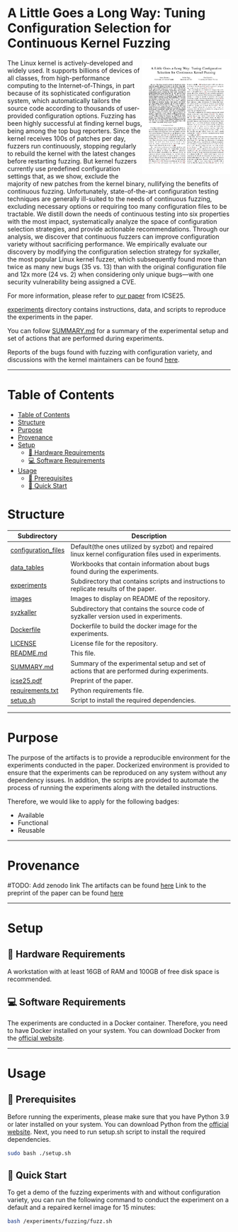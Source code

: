 # A Little Goes a Long Way: Tuning Configuration Selection for Continuous Kernel Fuzzing

<p><a href="https://paulgazzillo.com/papers/icse25.pdf"><img alt="thumbnail" align="right" width="200" src="images/thumbnail.png"></a></p>

The Linux kernel is actively-developed and widely used.
It supports billions of devices of all classes, from high-performance computing
to the Internet-of-Things, in part because of its sophisticated configuration
system, which automatically tailors the source code according to thousands of
user-provided configuration options.
Fuzzing has been highly successful at finding kernel bugs, being among the top
bug reporters. Since the kernel receives 100s of patches per day, fuzzers run
continuously, stopping regularly to rebuild the kernel with the latest
changes before restarting fuzzing.
But kernel fuzzers currently use predefined configuration settings that, as we
show, exclude the majority of new patches from the kernel binary,
nullifying the benefits of continuous fuzzing.
Unfortunately, state-of-the-art configuration testing techniques are generally
ill-suited to the needs of continuous fuzzing, excluding necessary options or
requiring too many configuration files to be tractable.
We distill down the needs of continuous testing into six properties with the
most impact, systematically analyze the space of configuration selection strategies,
and provide actionable recommendations.
Through our analysis, we discover that continuous fuzzers can improve configuration
variety without sacrificing performance.
We empirically evaluate our discovery by modifying the configuration selection
strategy for syzkaller, the most popular Linux kernel fuzzer, which subsequently
found more than twice as many new bugs (35 vs. 13) than with the original
configuration file and 12x more (24 vs. 2) when considering only unique bugs—with
one security vulnerability being assigned a CVE.

For more information, please refer to [our paper](https://paulgazzillo.com/papers/icse25.pdf)
from ICSE25.

[experiments](experiments/) directory contains instructions, data, and scripts
to reproduce the experiments in the paper.

You can follow [SUMMARY.md](SUMMARY.md) for a summary of the experimental setup and
set of actions that are performed during experiments.

Reports of the bugs found with fuzzing with configuration variety, and discussions
with the kernel maintainers can be found [here](
https://lore.kernel.org/lkml/?q=Sanan+Hasanov).

---
# Table of Contents
- [Table of Contents](#table-of-contents)
- [Structure](#structure)
- [Purpose](#purpose)
- [Provenance](#provenance)
- [Setup](#setup)
  - [:floppy_disk: Hardware Requirements](#floppy_disk-hardware-requirements)
  - [:computer: Software Requirements](#computer-software-requirements)
- [Usage](#usage)
  - [:wrench: Prerequisites](#wrench-prerequisites)
  - [:rocket: Quick Start](#rocket-quick-start)

# Structure
|Subdirectory|Description|
|----|----|
|[configuration_files](configuration_files)|Default(the ones utilized by syzbot) and repaired linux kernel configuration files used in experiments.|
|[data_tables](data_tables)|Workbooks that contain information about bugs found during the experiments.|
|[experiments](experiments)|Subdirectory that contains scripts and instructions to replicate results of the paper.|
|[images](images)|Images to display on README of the repository.|
|[syzkaller](syzkaller)|Subdirectory that contains the source code of syzkaller version used in experiments.|
|[Dockerfile](Dockerfile)|Dockerfile to build the docker image for the experiments.|
|[LICENSE](LICENSE)|License file for the repository.|
|[README.md](README.md)|This file.|
|[SUMMARY.md](SUMMARY.md)|Summary of the experimental setup and set of actions that are performed during experiments.|
|[icse25.pdf](icse25.pdf)|Preprint of the paper.|
|[requirements.txt](requirements.txt)|Python requirements file.|
|[setup.sh](setup.sh)|Script to install the required dependencies.|

---

# Purpose

The purpose of the artifacts is to provide a reproducible environment for the
experiments conducted in the paper.
Dockerized environment is provided to ensure that the experiments can be
reproduced on any system without any dependency issues.
In addition, the scripts are provided to automate the process of running the
experiments along with the detailed instructions.

Therefore, we would like to apply for the following badges:
- Available
- Functional
- Reusable

---

# Provenance

#TODO: Add zenodo link
The artifacts can be found [here]()
Link to the preprint of the paper can be found [here](https://paulgazzillo.com/papers/icse25.pdf)

---

# Setup

## :floppy_disk: Hardware Requirements
A workstation with at least 16GB of RAM and 100GB of free disk space is recommended.

## :computer: Software Requirements
The experiments are conducted in a Docker container. Therefore, you need to have
Docker installed on your system. You can download Docker from the [official website](https://docs.docker.com/get-docker/).

---

# Usage

## :wrench: Prerequisites
Before running the experiments, please make sure that you have Python 3.9 or later
installed on your system. You can download Python from the [official website](https://www.python.org/downloads/).
Next, you need to run setup.sh script to install the required dependencies.
```bash
sudo bash ./setup.sh
```

## :rocket: Quick Start
To get a demo of the fuzzing experiments with and without configuration variety,
you can run the following command to conduct the experiment on a default and a
repaired kernel image for 15 minutes:
```bash
bash /experiments/fuzzing/fuzz.sh
```
